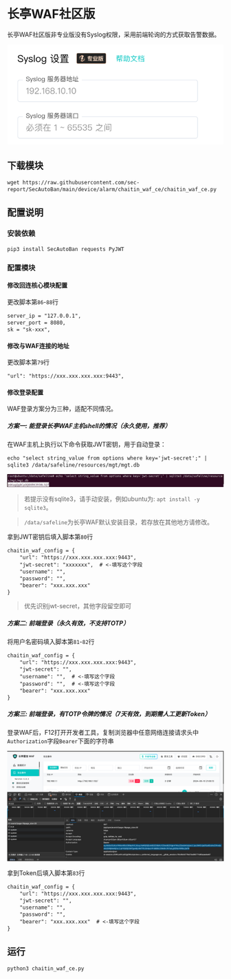# 长亭WAF社区版

长亭WAF社区版非专业版没有Syslog权限，采用前端轮询的方式获取告警数据。

![](./img/1.jpg)

## 下载模块

```
wget https://raw.githubusercontent.com/sec-report/SecAutoBan/main/device/alarm/chaitin_waf_ce/chaitin_waf_ce.py
```

## 配置说明

### 安装依赖

```
pip3 install SecAutoBan requests PyJWT
```

### 配置模块

#### 修改回连核心模块配置

更改脚本第`86`-`88`行

```
server_ip = "127.0.0.1",
server_port = 8080,
sk = "sk-xxx",
```

#### 修改与WAF连接的地址

更改脚本第`79`行

```
"url": "https://xxx.xxx.xxx.xxx:9443",
```

#### 修改登录配置

WAF登录方案分为三种，适配不同情况。

##### 方案一: 能登录长亭WAF主机shell的情况（永久使用，推荐）

在WAF主机上执行以下命令获取JWT密钥，用于自动登录：

```shell
echo "select string_value from options where key='jwt-secret';" | sqlite3 /data/safeline/resources/mgt/mgt.db
```

![](./img/2.jpg)

> 若提示没有sqlite3，请手动安装，例如ubuntu为: `apt install -y sqlite3`。

> `/data/safeline`为长亭WAF默认安装目录，若存放在其他地方请修改。

拿到JWT密钥后填入脚本第`80`行

```
chaitin_waf_config = {
    "url": "https://xxx.xxx.xxx.xxx:9443",
    "jwt-secret": "xxxxxxx",  # <-填写这个字段
    "username": "",
    "password": "",
    "bearer": "xxx.xxx.xxx"
}
```

> 优先识别jwt-secret，其他字段留空即可

##### 方案二: 前端登录（永久有效，不支持TOTP）

将用户名密码填入脚本第`81`-`82`行

```
chaitin_waf_config = {
    "url": "https://xxx.xxx.xxx.xxx:9443",
    "jwt-secret": "",
    "username": "",  # <-填写这个字段
    "password": "",  # <-填写这个字段
    "bearer": "xxx.xxx.xxx"
}
```

##### 方案三: 前端登录，有TOTP令牌的情况（7天有效，到期需人工更新Token）

登录WAF后，F12打开开发者工具，复制浏览器中任意网络连接请求头中`Authorization`字段`Bearer`下面的字符串

![](./img/3.jpg)

拿到Token后填入脚本第`83`行

```
chaitin_waf_config = {
    "url": "https://xxx.xxx.xxx.xxx:9443",
    "jwt-secret": "",
    "username": "",
    "password": "",
    "bearer": "xxx.xxx.xxx"  # <-填写这个字段
}
```

## 运行

```shell
python3 chaitin_waf_ce.py
```
